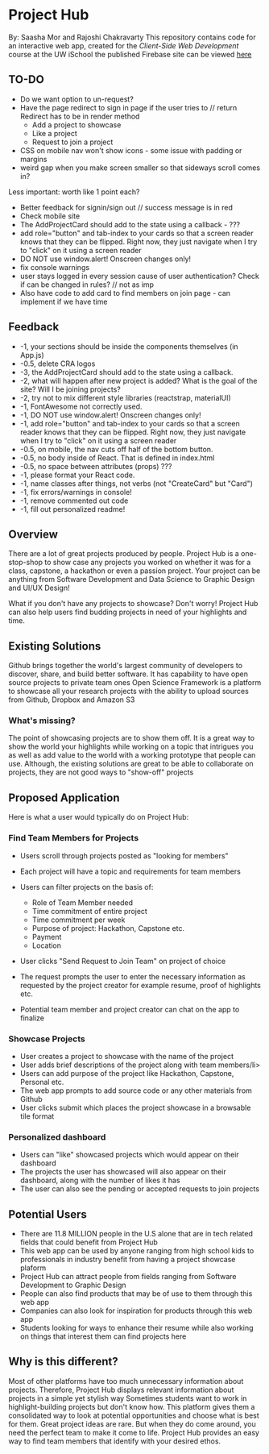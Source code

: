 # Project Hub
By: Saasha Mor and Rajoshi Chakravarty
This repository contains code for an interactive web app, created for the _Client-Side Web Development_ course at the UW iSchool the published Firebase site can be viewed [here](https://project-hub-2020.firebaseapp.com/)

## TO-DO
- Do we want option to un-request?
- Have the page redirect to sign in page if the user tries to // return Redirect has to be in render method
    - Add a project to showcase
    - Like a project
    - Request to join a project
- CSS on mobile nav won't show icons - some issue with padding or margins
- weird gap when you make screen smaller so that sideways scroll comes in?


Less important: worth like 1 point each?
- Better feedback for signin/sign out // success message is in red
- Check mobile site
- The AddProjectCard should add to the state using a callback - ???
- add role="button" and tab-index to your cards so that a screen reader knows that they can be flipped. Right now, they just navigate when I try to "click" on it using a screen reader
- DO NOT use window.alert! Onscreen changes only!
- fix console warnings
- user stays logged in every session cause of user authentication? Check if can be changed in rules? // not as imp
- Also have code to add card to find members on join page - can implement if we have time 

## Feedback
- -1, your sections should be inside the components themselves (in App.js)
- -0.5, delete CRA logos
- -3, the AddProjectCard should add to the state using a callback.
- -2, what will happen after new project is added? What is the goal of the site? Will I be joining projects?
- -2, try not to mix different style libraries (reactstrap, materialUI)
- -1, FontAwesome not correctly used.
- -1, DO NOT use window.alert! Onscreen changes only!
- -1, add role="button" and tab-index to your cards so that a screen reader knows that they can be flipped. Right now, they just navigate when I try to "click" on it using a screen reader
- -0.5, on mobile, the nav cuts off half of the bottom button.
- -0.5, no body inside of React. That is defined in index.html
- -0.5, no space between attributes (props) ???
- -1, please format your React code.
- -1, name classes after things, not verbs (not "CreateCard" but "Card")
- -1, fix errors/warnings in console!
- -1, remove commented out code
- -1, fill out personalized readme!

## Overview
There are a lot of great projects produced by people. Project Hub is a one-stop-shop to show case any projects you worked on whether it was for a class, capstone, a hackathon or even a passion project. Your project can be anything from Software Development and Data Science to Graphic Design and UI/UX Design!

What if you don't have any projects to showcase? Don't worry! Project Hub can also help users find budding projects in need of your highlights and time.

## Existing Solutions
Github brings together the world's largest community of developers to discover, share, and build better software. It has capability to have open source projects to private team ones
Open Science Framework is a platform to showcase all your research projects with the ability to upload sources from Github, Dropbox and Amazon S3

### What's missing?
The point of showcasing projects are to show them off. It is a great way to show the world your highlights while working on a topic that intrigues you as well as add value to the world with a working prototype that people can use. Although, the existing solutions are great to be able to collaborate on projects, they are not good ways to "show-off" projects

## Proposed Application
Here is what a user would typically do on Project Hub:

### Find Team Members for Projects
- Users scroll through projects posted as "looking for members"
- Each project will have a topic and requirements for team members
- Users can filter projects on the basis of:
    - Role of Team Member needed
    - Time commitment of entire project
    - Time commitment per week
    - Purpose of project: Hackathon, Capstone etc.
    - Payment
    - Location
- User clicks "Send Request to Join Team" on project of choice
- The request prompts the user to enter the necessary information as requested by the project creator for example resume, proof of highlights etc.

- Potential team member and project creator can chat on the app to finalize
### Showcase Projects
- User creates a project to showcase with the name of the project
- User adds brief descriptions of the project along with team members/li>
- Users can add purpose of the project like Hackathon, Capstone, Personal etc.
- The web app prompts to add source code or any other materials from Github
- User clicks submit which places the project showcase in a browsable tile format

### Personalized dashboard
- Users can "like" showcased projects which would appear on their dashboard
- The projects the user has showcased will also appear on their dashboard, along with the number of likes it has
- The user can also see the pending or accepted requests to join projects

## Potential Users
- There are 11.8 MILLION people in the U.S alone that are in tech related fields that could benefit from Project Hub
- This web app can be used by anyone ranging from high school kids to professionals in industry benefit from having a project showcase plaform
- Project Hub can attract people from fields ranging from Software Development to Graphic Design
- People can also find products that may be of use to them through this web app
- Companies can also look for inspiration for products through this web app
- Students looking for ways to enhance their resume while also working on things that interest them can find projects here

## Why is this different?
Most of other platforms have too much unnecessary information about projects. Therefore, Project Hub displays relevant information about projects in a simple yet stylish way
Sometimes students want to work in highlight-building projects but don't know how. This platform gives them a consolidated way to look at potential opportunities and choose what is best for them.
Great project ideas are rare. But when they do come around, you need the perfect team to make it come to life. Project Hub provides an easy way to find team members that identify with your desired ethos.